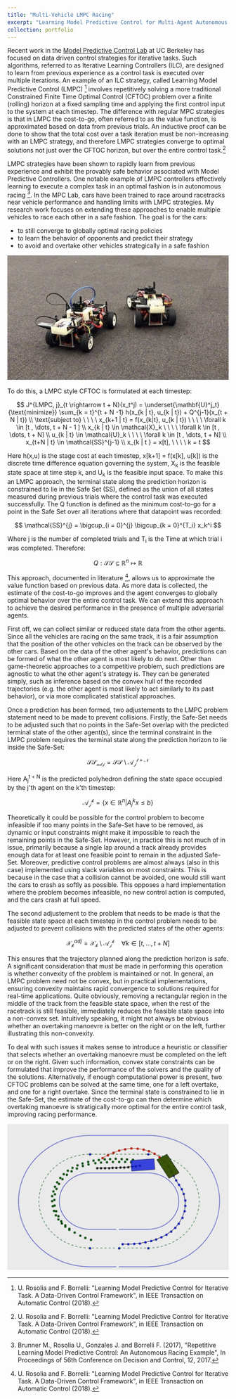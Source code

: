 ```yaml
---
title: "Multi-Vehicle LMPC Racing"
excerpt: "Learning Model Predictive Control for Multi-Agent Autonomous Racing <br/><img src='/images/LMPC_fpic.jpg'>"
collection: portfolio
---
```


Recent work in the [Model Predictive Control Lab](mpc.berkeley.edu) at UC Berkeley has focused on data driven control strategies for iterative tasks. Such algorithms, referred to as Iterative Learning Controllers (ILC), are designed to learn from previous experience as a control task is executed over multiple iterations. An example of an ILC strategy, called Learning Model Predictive Control (LMPC) [^fn1] involves repetitively solving a more traditional Constrained Finite Time Optimal Control (CFTOC) problem over a finite (rolling) horizon at a fixed sampling time and applying the first control input to the system at each timestep. The difference with regular MPC strategies is that in LMPC the cost-to-go, often referred to as the value function, is approximated based on data from previous trials. An inductive proof can be done to show that the total cost over a task iteration must be non-increasing with an LMPC strategy, and therefore LMPC strategies converge to optimal solutions not just over the CFTOC horizon, but over the entire control task.[^fn1]

LMPC strategies have been shown to rapidly learn from previous experience and exhibit the provably safe behavior associated with Model Predictive Controllers. One notable example of LMPC controllers effectively learning to execute a complex task in an optimal fashion is in autonomous racing [^fn2]. In the MPC Lab, cars have been trained to race around racetracks near vehicle performance and handling limits with LMPC strategies. My research work focuses on extending these approaches to enable multiple vehicles to race each other in a safe fashion. The goal is for the cars:

* to still converge to globally optimal racing policies
* to learn the behavior of opponents and predict their strategy
* to avoid and overtake other vehicles strategically in a safe fashion

![racing pic](/images/LMPC_fpic.jpg)

To do this, a LMPC style CFTOC is formulated at each timestep: 

$$  J^{LMPC, j}_{t \rightarrow t + N}(x_t^j) = \underset{\mathbf{U}^j_t}{\text{minimize}} \sum_{k = t}^{t + N -1} h(x_{k | t}, u_{k | t}) + Q^{j-1}(x_{t + N | t}) \\ 
\text{subject to} \ \ \ \ x_{k+1 | t} = f(x_{k|t}, u_{k | t}) \ \ \ \  \forall k \in [t , \dots, t + N - 1 ] \\
x_{k | t} \in \mathcal{X}_k  \ \ \ \ \forall k \in [t , \dots, t + N] \\
u_{k | t} \in \mathcal{U}_k \ \ \ \  \forall k \in [t , \dots, t + N] \\
x_{t+N | t} \in \mathcal{SS}^{j-1} \\
x_{k | t } = x[t], \ \ \ \ k = t 
$$

Here h(x,u) is the stage cost at each timestep, x[k+1] = f(x[k], u[k]) is the discrete time difference equation governing the system, X<sub>k</sub> is the feasible state space at time step k, and U<sub>k</sub> is the feasible input space. To make this an LMPC approach, the terminal state along the prediction horizon is constrained to lie in the Safe Set (SS), defined as the union of all states measured during previous trials where the control task was executed successfully. The Q function is defined as the minimum cost-to-go for a point in the Safe Set over all iterations where that datapoint was recorded: 

$$ \mathcal{SS}^{j} = \bigcup_{i = 0}^{j} \bigcup_{k = 0}^{T_i} x_k^i $$ 

Where j is the number of completed trials and T<sub>i</sub> is the Time at which trial i was completed. Therefore: 

$$ Q: \mathcal{SS} \subseteq \mathbb{R}^n \mapsto \mathbb{R} $$

This approach, documented in literature [^fn1], allows us to approximate the value function based on previous data. As more data is collected, the estimate of the cost-to-go improves and the agent converges to globally optimal behavior over the entire control task. We can extend this approach to achieve the desired performance in the presence of multiple adversarial agents. 

First off, we can collect similar or reduced state data from the other agents. Since all the vehicles are racing on the same track, it is a fair assumption that the position of the other vehicles on the track can be observed by the other cars. Based on the data of the other agent's behavior, predictions can be formed of what the other agent is most likely to do next. Other than game-theoretic approaches to a competitive problem, such predictions are agnostic to what the other agent's strategy is. They can be generated simply, such as inference based on the convex hull of the recorded trajectories (e.g. the other agent is most likely to act similarly to its past behavior), or via more complicated statistical approaches. 

Once a prediction has been formed, two adjustements to the LMPC problem statement need to be made to prevent collisions. Firstly, the Safe-Set needs to be adjusted such that no points in the Safe-Set overlap with the predicted terminal state of the other agent(s), since the terminal constraint in the LMPC problem requires the terminal state along the prediction horizon to lie inside the Safe-Set:

$$ \mathcal{SS_{adj}} = \mathcal{SS} \setminus \mathcal{A_j^{t+N}} $$

Here A<sub>j</sub><sup>t + N</sup> is the predicted polyhedron defining the state space occupied by the j'th agent on the k'th timestep:

$$ \mathcal{A_j^{k}} = \{x \in \mathbb{R}^n | A^k_j x \leq b \} $$  

Theoretically it could be possible for the control problem to become infeasible if too many points in the Safe-Set have to be removed, as dynamic or input constraints might make it impossible to reach the remaining points in the Safe-Set. However, in practice this is not much of in issue, primarily because a single lap around a track already provides enough data for at least one feasible point to remain in the adjusted Safe-Set. Moreover, predictive control problems are almost always (also in this case) implemented using slack variables on most constraints. This is because in the case that a collision cannot be avoided, one would still want the cars to crash as softly as possible. This opposes a hard implementation where the problem becomes infeasible, no new control action is computed, and the cars crash at full speed. 

The second adjustement to the problem that needs to be made is that the feasible state space at each timestep in the control problem needs to be adjusted to prevent collisions with the predicted states of the other agents: 

$$ \mathcal{X_k}^{adj} = \mathcal{X_k} \setminus \mathcal{A_j^{k}} \ \ \ \ \forall k \in [t, \dots, t + N] $$

This ensures that the trajectory planned along the prediction horizon is safe. A significant consideration that must be made in performing this operation is whether convexity of the problem is maintained or not. In general, an LMPC problem need not be convex, but in practical implementations, ensuring convexity maintains rapid convergence to solutions required for real-time applications. Quite obviously, removing a rectangular region in the middle of the track from the feasible state space, when the rest of the racetrack is still feasible, immediately reduces the feasible state space into a non-convex set. Intuitively speaking, it might not always be obvious whether an overtaking manoevre is better on the right or on the left, further illustrating this non-convexity. 

To deal with such issues it makes sense to introduce a heuristic or classifier that selects whether an overtaking manoevre must be completed on the left or on the right. Given such information, convex state constraints can be formulated that improve the performance of the solvers and the quality of the solutions. Alternatively, if enough computational power is present, two CFTOC problems can be solved at the same time, one for a left overtake, and one for a right overtake. Since the terminal state is constrained to lie in the Safe-Set, the estimate of the cost-to-go can then determine which overtaking manoevre is stratigically more optimal for the entire control task, improving racing performance.  

![Green vehicle executing the LMPC strategy avoids and overtakes the blue car](/images/overtake.jpg)  

[^fn1]: U. Rosolia and F. Borrelli: "Learning Model Predictive Control for Iterative Task. A Data-Driven Control Framework", in IEEE Transaction on Automatic Control (2018).

[^fn2]: Brunner M., Rosolia U., Gonzales J. and Borrelli F. (2017), "Repetitive Learning Model Predictive Control: An Autonomous Racing Example", In Proceedings of 56th Conference on Decision and Control, 12, 2017.
